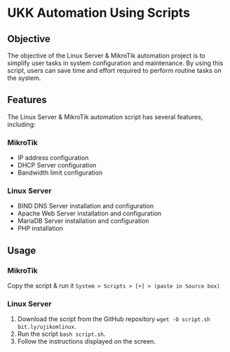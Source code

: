 # UKK Automation Using Scripts

## Objective
The objective of the Linux Server & MikroTik automation project is to simplify user tasks in system configuration and maintenance. By using this script, users can save time and effort required to perform routine tasks on the system.

## Features
The Linux Server & MikroTik automation script has several features, including:
### MikroTik
* IP address configuration
* DHCP Server configuration
* Bandwidth limit configuration

### Linux Server
* BIND DNS Server installation and configuration
* Apache Web Server installation and configuration
* MariaDB Server installation and configuration
* PHP installation

## Usage
### MikroTik
Copy the script & run it ```System > Scripts > [+] > (paste in Source box)```

### Linux Server
1. Download the script from the GitHub repository ```wget -O script.sh bit.ly/ujikomlinux```.
1. Run the script ```bash script.sh```.
1. Follow the instructions displayed on the screen.
